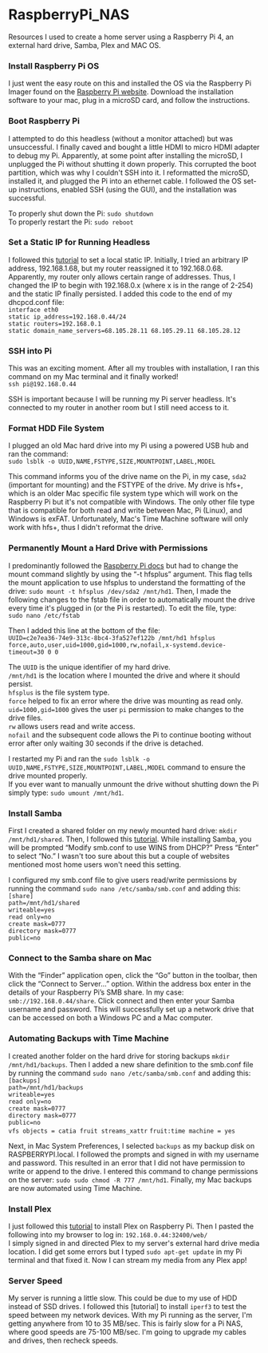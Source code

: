 # RaspberryPi_NAS
Resources I used to create a home server using a Raspberry Pi 4, an external hard drive, Samba, Plex and MAC OS.

### Install Raspberry Pi OS
I just went the easy route on this and installed the OS via the Raspberry Pi Imager found on the [Raspberry Pi website](https://www.raspberrypi.org/software/). Download the installation software to your mac, plug in a microSD card, and follow the instructions. 

### Boot Raspberry Pi
I attempted to do this headless (without a monitor attached) but was unsuccessful. I finally caved and bought a little HDMI to micro HDMI adapter to debug my Pi. Apparently, at some point after installing the microSD, I unplugged the Pi without shutting it down properly. This corrupted the boot partition, which was why I couldn't SSH into it. I reformatted the microSD, installed it, and plugged the Pi into an ethernet cable. I followed the OS set-up instructions, enabled SSH (using the GUI), and the installation was successful.    

To properly shut down the Pi: `sudo shutdown`    
To properly restart the Pi: `sudo reboot`   

### Set a Static IP for Running Headless
I followed this [tutorial](https://pimylifeup.com/raspberry-pi-static-ip-address/) to set a local static IP. Initially, I tried an arbitrary IP address, 192.168.1.68, but my router reassigned it to 192.168.0.68. Apparently, my router only allows certain range of addresses. Thus, I changed the IP to begin with 192.168.0.x  (where x is in the range of 2-254) and the static IP finally persisted. I added this code to the end of my dhcpcd.conf file:    
`interface eth0`            
`static ip_address=192.168.0.44/24`          
`static routers=192.168.0.1`            
`static domain_name_servers=68.105.28.11 68.105.29.11 68.105.28.12`    

### SSH into Pi
This was an exciting moment. After all my troubles with installation, I ran this command on my Mac terminal and it finally worked!    
`ssh pi@192.168.0.44`    

SSH is important because I will be running my Pi server headless. It's connected to my router in another room but I still need access to it.

### Format HDD File System
I plugged an old Mac hard drive into my Pi using a powered USB hub and ran the command:   
`sudo lsblk -o UUID,NAME,FSTYPE,SIZE,MOUNTPOINT,LABEL,MODEL`   
         
This command informs you of the drive name on the Pi, in my case, `sda2` (important for mounting) and the FSTYPE of the drive. My drive is hfs+, which is an older Mac specific file system type which will work on the Raspberry Pi but it's not compatible with Windows. The only other file type that is compatible for both read and write between Mac, Pi (Linux), and Windows is exFAT. Unfortunately, Mac's Time Machine software will only work with hfs+, thus I didn't reformat the drive.

### Permanently Mount a Hard Drive with Permissions
I predominantly followed the [Raspberry Pi docs](https://www.raspberrypi.org/documentation/configuration/external-storage.md) but had to change the mount command slightly by using the “-t hfsplus” argument. This flag tells the mount application to use hfsplus to understand the formatting of the drive: `sudo mount -t hfsplus /dev/sda2 /mnt/hd1`. Then, I made the following changes to the fstab file in order to automatically mount the drive every time it's plugged in (or the Pi is restarted). To edit the file, type:     
`sudo nano /etc/fstab`   

Then I added this line at the bottom of the file:   
`UUID=c2e7ea36-74e9-313c-8bc4-3fa527ef122b /mnt/hd1 hfsplus force,auto,user,uid=1000,gid=1000,rw,nofail,x-systemd.device-timeout=30 0 0`  

The `UUID` is the unique identifier of my hard drive.  
`/mnt/hd1` is the location where I mounted the drive and where it should persist.         
`hfsplus` is the file system type.   
`force` helped to fix an error where the drive was mounting as read only.      
`uid=1000,gid=1000` gives the user `pi` permission to make changes to the drive files.   
`rw` allows users read and write access.   
`nofail` and the subsequent code allows the Pi to continue booting without error after only waiting 30 seconds if the drive is detached.   

I restarted my Pi and ran the `sudo lsblk -o UUID,NAME,FSTYPE,SIZE,MOUNTPOINT,LABEL,MODEL` command to ensure the drive mounted properly.   
If you ever want to manually unmount the drive without shutting down the Pi simply type: `sudo umount /mnt/hd1`.

### Install Samba
First I created a shared folder on my newly mounted hard drive: `mkdir /mnt/hd1/shared`. Then, I followed this [tutorial](https://pimylifeup.com/raspberry-pi-samba/). While installing Samba, you will be prompted “Modify smb.conf to use WINS from DHCP?” Press “Enter” to select “No.” I wasn't too sure about this but a couple of websites mentioned most home users won't need this setting.     

I configured my smb.conf file to give users read/write permissions by running the command `sudo nano /etc/samba/smb.conf` and adding this:       
`[share]`       
   `path=/mnt/hd1/shared`             
   `writeable=yes`             
   `read only=no`             
   `create mask=0777`              
   `directory mask=0777`             
   `public=no`      
    
### Connect to the Samba share on Mac
With the “Finder” application open, click the “Go” button in the toolbar, then click the “Connect to Server...” option. Within the address box enter in the details of your Raspberry Pi’s SMB share. In my case: `smb://192.168.0.44/share`. Click connect and then enter your Samba username and password. This will successfully set up a network drive that can be accessed on both a Windows PC and a Mac computer.       


### Automating Backups with Time Machine
I created another folder on the hard drive for storing backups `mkdir /mnt/hd1/backups`. Then I added a new share definition to the smb.conf file by running the command `sudo nano /etc/samba/smb.conf` and adding this:       
`[backups]`       
   `path=/mnt/hd1/backups`             
   `writeable=yes`             
   `read only=no`             
   `create mask=0777`              
   `directory mask=0777`             
   `public=no`      
   `vfs objects = catia fruit streams_xattr`
   `fruit:time machine = yes`    

Next, in Mac System Preferences, I selected `backups` as my backup disk on RASPBERRYPI.local. I followed the prompts and signed in with my username and password. This resulted in an error that I did not have permission to write or append to the drive. I entered this command to change permissions on the server: `sudo sudo chmod -R 777 /mnt/hd1`. Finally, my Mac backups are now automated using Time Machine.    


### Install Plex
I just followed this [tutorial](https://pimylifeup.com/raspberry-pi-plex-server/) to install Plex on Raspberry Pi. Then I pasted the following into my browser to log in: `192.168.0.44:32400/web/`  
I simply signed in and directed Plex to my server's external hard drive media location. I did get some errors but I typed `sudo apt-get update` in my Pi terminal and that fixed it. Now I can stream my media from any Plex app!


### Server Speed
My server is running a little slow. This could be due to my use of HDD instead of SSD drives. I followed this [tutorial] to install `iperf3` to test the speed between my network devices. With my Pi running as the server, I'm getting anywhere from 10 to 35 MB/sec. This is fairly slow for a Pi NAS, where good speeds are 75-100 MB/sec. I'm going to upgrade my cables and drives, then recheck speeds.
